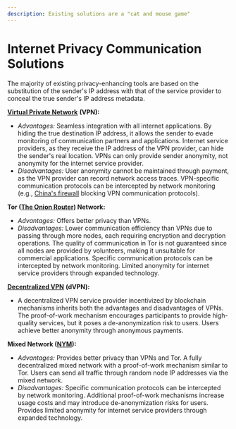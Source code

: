 ```yaml
---
description: Existing solutions are a "cat and mouse game"
---
```


# Internet Privacy Communication Solutions

The majority of existing privacy-enhancing tools are based on the substitution of the sender's IP address with that of the service provider to conceal the true sender's IP address metadata.

[**Virtual Private Network**](https://en.wikipedia.org/wiki/Virtual\_private\_network) **(VPN):**

* _Advantages:_ Seamless integration with all internet applications. By hiding the true destination IP address, it allows the sender to evade monitoring of communication partners and applications. Internet service providers, as they receive the IP address of the VPN provider, can hide the sender's real location. VPNs can only provide sender anonymity, not anonymity for the internet service provider.
* _Disadvantages:_ User anonymity cannot be maintained through payment, as the VPN provider can record network access traces. VPN-specific communication protocols can be intercepted by network monitoring (e.g., [China's firewall](https://en.wikipedia.org/wiki/Great\_Firewall) blocking VPN communication protocols).

**Tor (**[**The Onion Router**](https://en.wikipedia.org/wiki/Tor\_\(network\))**) Network:**

* _Advantages:_ Offers better privacy than VPNs.
* _Disadvantages:_ Lower communication efficiency than VPNs due to passing through more nodes, each requiring encryption and decryption operations. The quality of communication in Tor is not guaranteed since all nodes are provided by volunteers, making it unsuitable for commercial applications. Specific communication protocols can be intercepted by network monitoring. Limited anonymity for internet service providers through expanded technology.

[**Decentralized VPN**](https://clearvpn.com/blog/dvpn-vs-vpn/) **(dVPN):**

* A decentralized VPN service provider incentivized by blockchain mechanisms inherits both the advantages and disadvantages of VPNs. The proof-of-work mechanism encourages participants to provide high-quality services, but it poses a de-anonymization risk to users. Users achieve better anonymity through anonymous payments.

**Mixed Network (**[**NYM**](https://nymtech.net/)**):**

* _Advantages:_ Provides better privacy than VPNs and Tor. A fully decentralized mixed network with a proof-of-work mechanism similar to Tor. Users can send all traffic through random node IP addresses via the mixed network.
* _Disadvantages:_ Specific communication protocols can be intercepted by network monitoring. Additional proof-of-work mechanisms increase usage costs and may introduce de-anonymization risks for users. Provides limited anonymity for internet service providers through expanded technology.

